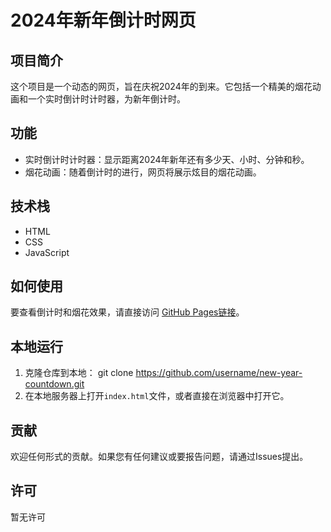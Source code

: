 # 2024年新年倒计时网页

## 项目简介
这个项目是一个动态的网页，旨在庆祝2024年的到来。它包括一个精美的烟花动画和一个实时倒计时计时器，为新年倒计时。

## 功能
- 实时倒计时计时器：显示距离2024年新年还有多少天、小时、分钟和秒。
- 烟花动画：随着倒计时的进行，网页将展示炫目的烟花动画。

## 技术栈
- HTML
- CSS
- JavaScript

## 如何使用
要查看倒计时和烟花效果，请直接访问 [GitHub Pages链接](https://username.github.io/new-year-countdown)。

## 本地运行
1. 克隆仓库到本地：
git clone https://github.com/username/new-year-countdown.git
2. 在本地服务器上打开`index.html`文件，或者直接在浏览器中打开它。

## 贡献
欢迎任何形式的贡献。如果您有任何建议或要报告问题，请通过Issues提出。

## 许可
暂无许可
